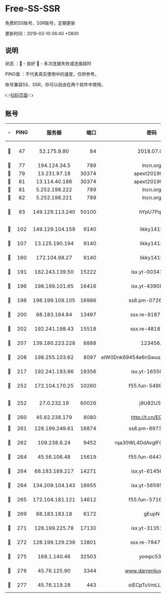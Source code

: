 # Free-SS-SSR

免费的SS账号、SSR账号，定期更新

更新时间：2019-03-10 06:40 +0800

## 说明

状态     ：🙂 - 良好 🙁 - 多次连接失败或连接超时

PING值   ：不代表真实使用中的速度，仅供参考。

账号兼容SS、SSR，你可以自由在两个软件中使用。

👉[扫码页面](https://liesauer.github.io/Free-SS-SSR/)👈

## 账号

|-|PING|服务器|端口|密码|加密方式|区域|
|:----:|:----:|:-----:|-----:|:----:|:----:|:----:|
|🙂|47|52.175.9.80|84|2018.07.07|chacha20-ietf-poly1305|HK|
|🙂|77|194.124.34.5|789|lncn.org|rc4|JP|
|🙂|79|13.231.97.18|30374|apext2019006|chacha20|JP|
|🙂|81|13.114.40.186|30374|apext2019006|chacha20|JP|
|🙂|81|5.252.198.222|789|lncn.org|rc4|JP|
|🙂|82|5.252.198.221|789|lncn.org|rc4|JP|
|🙂|93|149.129.113.240|50100|hYpU7PqP|chacha20-ietf-poly1305|CN|
|🙂|102|149.129.104.159|9140|likky1415|aes-256-cfb|HK|
|🙂|107|13.125.190.194|9140|likky1415|aes-256-cfb|KR|
|🙂|160|172.104.98.27|9140|likky1415|aes-256-cfb|JP|
|🙂|191|162.243.139.50|15222|isx.yt-00341910|aes-256-cfb|US|
|🙂|196|198.199.101.65|16416|isx.yt-43908070|aes-256-cfb|US|
|🙂|198|198.199.108.105|16986|ss8.pm-07262504|aes-256-cfb|US|
|🙂|200|68.183.164.84|13497|ssx.re-91875474|aes-256-cfb|US|
|🙂|202|192.241.198.43|15518|ssx.re-48187245|aes-256-cfb|US|
|🙂|207|139.180.223.228|8888|123456..|aes-256-cfb|JP|
|🙂|208|198.255.103.62|8097|eIW0Dnk69454e6nSwuspv9DmS201tQ0D|aes-256-cfb|US|
|🙂|217|192.241.193.86|19356|isx.yt-16550263|aes-256-cfb|US|
|🙂|252|172.104.170.25|10260|f55.fun-54999944|aes-256-cfb|SG|
|🙂|252|27.0.232.19|60026|j9U82U53|xchacha20-ietf-poly1305|HK|
|🙂|260|45.62.238.179|8080|http://t.cn/EGJIyrl|rc4-md5|CA|
|🙂|261|128.199.249.61|16874|ss8.pm-89735842|aes-256-cfb|SG|
|🙂|262|109.238.6.24|9452|rqa30WL4DdAvgIFG6Fs3znzTa|aes-256-cfb|FR|
|🙂|264|45.56.106.48|15619|f55.fun-64473829|aes-256-cfb|US|
|🙂|264|68.183.189.217|14271|isx.yt-61456295|aes-256-cfb|SG|
|🙂|264|134.209.104.143|18955|isx.yt-56595383|aes-256-cfb|SG|
|🙂|265|172.104.181.121|14612|f55.fun-57160811|aes-256-cfb|SG|
|🙂|269|68.183.183.18|6172|gEupN|aes-256-cfb|SG|
|🙂|271|128.199.225.78|17130|isx.yt-31351777|aes-256-cfb|SG|
|🙂|272|128.199.129.239|13801|ssx.re-78477720|aes-256-cfb|SG|
|🙂|275|168.1.140.46|32503|yompc535|aes-256-cfb|AU|
|🙂|276|45.76.125.90|3344|www.darrenliuwei.com|aes-256-cfb|AU|
|🙂|277|45.76.119.28|443|oiECpTuVmLLxk4Ts|aes-256-cfb|AU|

